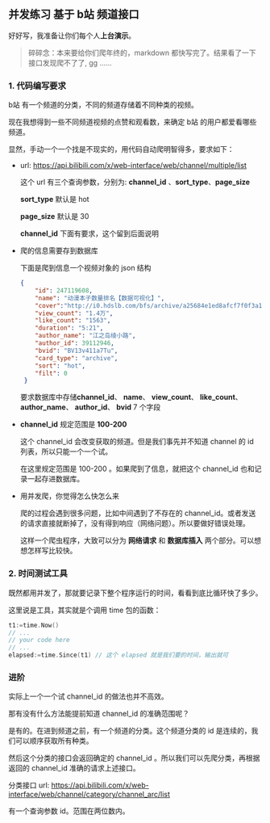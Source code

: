 ## 并发练习  基于 b站 频道接口

好好写，我准备让你们每个人**上台演示**。

> 碎碎念：本来要给你们爬年终的，markdown 都快写完了。结果看了一下接口发现爬不了了, gg ......

### 1. 代码编写要求

b站 有一个频道的分类，不同的频道存储着不同种类的视频。

现在我想得到一些不同频道视频的点赞和观看数，来确定 b站 的用户都爱看哪些频道。

显然，手动一个一个找是不现实的，用代码自动爬明智得多，要求如下：

* url: https://api.bilibili.com/x/web-interface/web/channel/multiple/list

  这个 url 有三个查询参数，分别为: **channel_id** 、**sort_type**、**page_size**

  **sort_type** 默认是 hot

  **page_size** 默认是 30

  **channel_id** 下面有要求，这个留到后面说明

* 爬的信息需要存到数据库

  下面是爬到信息一个视频对象的 json 结构

  ```json
  {
      "id": 247119608,
      "name": "动漫本子数量排名【数据可视化】",
      "cover":"http://i0.hdslb.com/bfs/archive/a25684e1ed8afcf7f0f3a160eac30fe2602ab6c6.jpg",
      "view_count": "1.4万",
      "like_count": "1563",
      "duration": "5:21",
      "author_name": "江之岛绫小路",
      "author_id": 39112946,
      "bvid": "BV13v411a7Tu",
      "card_type": "archive",
      "sort": "hot",
      "filt": 0
   }
  ```

  要求数据库中存储**channel_id**、 **name**、 **view_count**、  **like_count**、  **author_name**、  **author_id**、  **bvid**  7 个字段

* **channel_id** 规定范围是 **100-200**

  这个 channel_id 会改变获取的频道。但是我们事先并不知道 channel 的 id 列表，所以只能一个一个试。

  在这里规定范围是 100-200 。如果爬到了信息，就把这个 channel_id 也和记录一起存进数据库。

* 用并发爬，你觉得怎么快怎么来

  爬的过程会遇到很多问题，比如中间遇到了不存在的 channel_id。或者发送的请求直接就断掉了，没有得到响应（网络问题）。所以要做好错误处理。

  这样一个爬虫程序，大致可以分为 **网络请求** 和 **数据库插入** 两个部分。可以想想怎样写比较快。

### 2. 时间测试工具

既然都用并发了，那就要记录下整个程序运行的时间，看看到底比循环快了多少。

这里说是工具，其实就是个调用 time 包的函数：

```go
t1:=time.Now()
// ...
// your code here
// ...
elapsed:=time.Since(t1) // 这个 elapsed 就是我们要的时间，输出就可
```
### 进阶

实际上一个一个试 channel_id 的做法也并不高效。

那有没有什么方法能提前知道 channel_id 的准确范围呢？

是有的。在进到频道之前，有一个频道的分类。这个频道分类的 id 是连续的，我们可以顺序获取所有种类。

然后这个分类的接口会返回确定的 channel_id 。所以我们可以先爬分类，再根据返回的 channel_id 准确的请求上述接口。

分类接口 url: https://api.bilibili.com/x/web-interface/web/channel/category/channel_arc/list

有一个查询参数 id。范围在两位数内。

